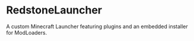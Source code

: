 # RedstoneLauncher
A custom Minecraft Launcher featuring plugins and an embedded installer for ModLoaders.
